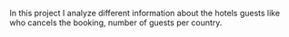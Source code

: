 In this project I analyze different information about the hotels guests like who cancels the booking, number of guests per country.

